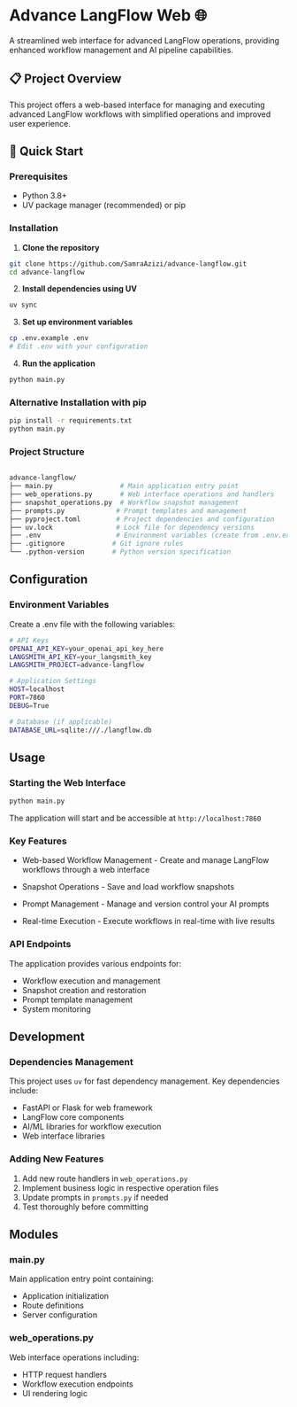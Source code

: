 # Advance LangFlow Web 🌐

A streamlined web interface for advanced LangFlow operations, providing enhanced workflow management and AI pipeline capabilities.

## 📋 Project Overview

This project offers a web-based interface for managing and executing advanced LangFlow workflows with simplified operations and improved user experience.

## 🚀 Quick Start

### Prerequisites
- Python 3.8+
- UV package manager (recommended) or pip

### Installation

1. **Clone the repository**
```bash
git clone https://github.com/SamraAzizi/advance-langflow.git
cd advance-langflow
```

2. **Install dependencies using UV**

```bash
uv sync
```

3. **Set up environment variables**
```bash
cp .env.example .env
# Edit .env with your configuration
```

4. **Run the application**

```bash
python main.py
```

### Alternative Installation with pip

```bash
pip install -r requirements.txt
python main.py
```

### Project Structure

```bash

advance-langflow/
├── main.py                 # Main application entry point
├── web_operations.py       # Web interface operations and handlers
├── snapshot_operations.py  # Workflow snapshot management
├── prompts.py             # Prompt templates and management
├── pyproject.toml         # Project dependencies and configuration
├── uv.lock                # Lock file for dependency versions
├── .env                   # Environment variables (create from .env.example)
├── .gitignore            # Git ignore rules
└── .python-version       # Python version specification
```

## Configuration
### Environment Variables

Create a .env file with the following variables:

```bash
# API Keys
OPENAI_API_KEY=your_openai_api_key_here
LANGSMITH_API_KEY=your_langsmith_key
LANGSMITH_PROJECT=advance-langflow

# Application Settings
HOST=localhost
PORT=7860
DEBUG=True

# Database (if applicable)
DATABASE_URL=sqlite:///./langflow.db
```

## Usage

### Starting the Web Interface
```bash
python main.py
```

The application will start and be accessible at `http://localhost:7860`

### Key Features

- Web-based Workflow Management - Create and manage LangFlow workflows through a web interface

- Snapshot Operations - Save and load workflow snapshots

- Prompt Management - Manage and version control your AI prompts

- Real-time Execution - Execute workflows in real-time with live results

### API Endpoints

The application provides various endpoints for:

- Workflow execution and management
- Snapshot creation and restoration
- Prompt template management
- System monitoring

## Development

### Dependencies Management

This project uses `uv` for fast dependency management. Key dependencies include:
- FastAPI or Flask for web framework
- LangFlow core components
- AI/ML libraries for workflow execution
- Web interface libraries

### Adding New Features

1. Add new route handlers in `web_operations.py`
2. Implement business logic in respective operation files
3. Update prompts in `prompts.py` if needed
4. Test thoroughly before committing

## Modules

### main.py
Main application entry point containing:

- Application initialization
- Route definitions
- Server configuration

### web_operations.py
Web interface operations including:

- HTTP request handlers
- Workflow execution endpoints
- UI rendering logic
